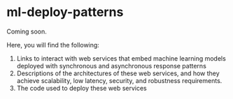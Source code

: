# ml-deploy-patterns
Coming soon.

Here, you will find the following:
1. Links to interact with web services that embed machine learning models deployed with synchronous and asynchronous response patterns
2. Descriptions of the architectures of these web services, and how they achieve scalability, low latency, security, and robustness requirements.
3. The code used to deploy these web services
